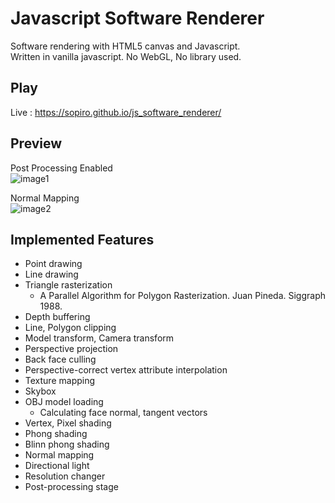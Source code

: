 # Javascript Software Renderer

Software rendering with HTML5 canvas and Javascript.  
Written in vanilla javascript. No WebGL, No library used.

## Play
Live : https://sopiro.github.io/js_software_renderer/

## Preview 

Post Processing Enabled  
![image1](.github/c5ba1f7.gif)
  
Normal Mapping  
![image2](.github/0b3e605.gif)

## Implemented Features
- Point drawing
- Line drawing
- Triangle rasterization
  - A Parallel Algorithm for Polygon Rasterization. Juan Pineda. Siggraph 1988.
- Depth buffering
- Line, Polygon clipping
- Model transform, Camera transform
- Perspective projection
- Back face culling
- Perspective-correct vertex attribute interpolation
- Texture mapping
- Skybox
- OBJ model loading
  - Calculating face normal, tangent vectors
- Vertex, Pixel shading
- Phong shading
- Blinn phong shading
- Normal mapping
- Directional light
- Resolution changer
- Post-processing stage
